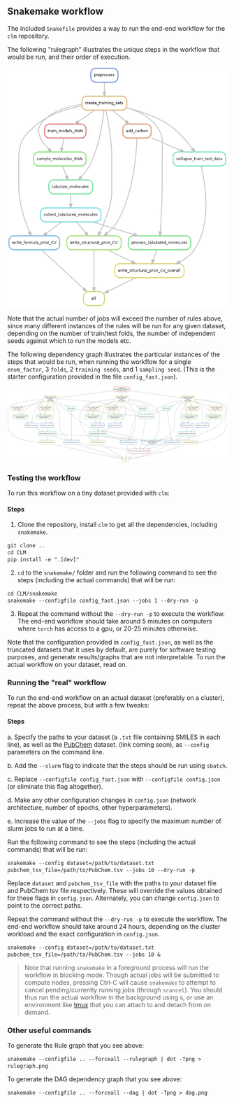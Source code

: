 ## Snakemake workflow

The included `Snakefile` provides a way to run the end-end workflow for the
`clm` repository.

The following "rulegraph" illustrates the unique steps in the workflow that would be run,
and their order of execution.

![Rulegraph](rulegraph.png "Rulegraph")

Note that the actual number of jobs will exceed the number of rules above, since many different
instances of the rules will be run for any given dataset, depending on the number of train/test folds,
the number of independent seeds against which to run the models etc.

The following dependency graph illustrates the particular instances of the steps that would be run, when
running the workflow for a single `enum_factor`, 3 `folds`, 2 `training seeds`, and 1 `sampling seed`.
(This is the starter configuration provided in the file `config_fast.json`).

![DAG](dag.png "DAG")


### Testing the workflow

To run this workflow on a tiny dataset provided with `clm`:

#### Steps

1. Clone the repository, install `clm` to get all the dependencies, including `snakemake`.
```
git clone ..
cd CLM
pip install -e ".[dev]"
```

2. `cd` to the `snakemake/` folder and run the following command to see the steps (including the actual commands) that will be run:

```
cd CLM/snakemake
snakemake --configfile config_fast.json --jobs 1 --dry-run -p
```

3. Repeat the command without the `--dry-run -p` to execute the workflow. The end-end workflow should take around 5 minutes on computers where `torch` has access to a gpu, or 20-25 minutes otherwise.

Note that the configuration provided in `config_fast.json`, as well as the truncated datasets that it uses by default, are purely for software testing purposes, and generate results/graphs that are not interpretable. To run the actual workflow on your dataset, read on.

### Running the "real" workflow

To run the end-end workflow on an actual dataset (preferably on a cluster), repeat the above process, but with a few tweaks:

#### Steps

a. Specify the paths to your dataset (a `.txt` file containing SMILES in each line), as well as the [PubChem]() dataset. (link coming soon), as `--config` parameters on the command line.

b. Add the `--slurm` flag to indicate that the steps should be run using `sbatch`.

c. Replace `--configfile config_fast.json` with `--configfile config.json` (or eliminate this flag altogether).

d. Make any other configuration changes in `config.json` (network architecture, number of epochs, other hyperparameters).

e. Increase the value of the `--jobs` flag to specify the maximum number of slurm jobs to run at a time.

Run the following command to see the steps (including the actual commands) that will be run:

```
snakemake --config dataset=/path/to/dataset.txt pubchem_tsv_file=/path/to/PubChem.tsv --jobs 10 --dry-run -p
```

Replace `dataset` and `pubchem_tsv_file` with the paths to your dataset file and PubChem tsv file respectively. These will override the
values obtained for these flags in `config.json`. Alternately, you can change `config.json` to point to the correct paths.

Repeat the command without the `--dry-run -p` to execute the workflow. The end-end workflow should take around 24 hours, depending on the cluster workload and the exact configuration in `config.json`.

```
snakemake --config dataset=/path/to/dataset.txt pubchem_tsv_file=/path/to/PubChem.tsv --jobs 10 &
```

> Note that running `snakemake` in a foreground process will run the workflow in blocking mode. Though actual jobs will be submitted to compute nodes, pressing
Ctrl-C will cause `snakemake` to attempt to cancel pending/currently running jobs (through `scancel`). You should thus run the actual workflow in the background
using `&`, or use an environment like [tmux](https://github.com/tmux/tmux/wiki/Getting-Started) that you can attach to and detach from on demand.



### Other useful commands

To generate the Rule graph that you see above:
```
snakemake --configfile .. --forceall --rulegraph | dot -Tpng > rulegraph.png
```

To generate the DAG dependency graph that you see above:
```
snakemake --configfile .. --forceall --dag | dot -Tpng > dag.png
```
